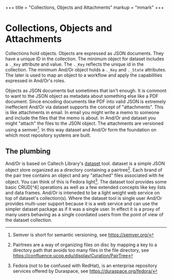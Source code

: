 +++
title = "Collections, Objects and Attachments"
markup = "mmark"
+++


# Collections, Objects and Attachments

Collections hold objects. Objects are expressed as JSON
documents. They have a unique ID in the collection.
The minimum object for dataset includes a `._Key` 
attribute and value. The `._Key` reflects the unique id
in the collection. The minimum And/Or object holds a `._Key` 
and `._State` attributes. The later is used to map an object
to a workflow and apply the capabilities expressed in And/Or's
roles.

Objects as JSON documents but sometimes that isn't enough.
It is commont to want to the JSON object as metadata about
something else like a PDF document. Since encoding documents
like PDF into valid JSON is extremely ineffecient And/Or
via dataset supports the concept of "attachments". This is
like attachments in email. In email you might write a memo
to someone and include the files that the memo is about. In
And/Or and dataset you might "attach" the files to the JSON
object. The attachments are versioned using a semver[^1].
In this way dataset and And/Or form the foundation on which
most repository systems are built.

## The plumbing

And/Or is based on Caltech Library's [dataset](https://caltechlibrary.github.io/dataset) tool. dataset is a simple JSON
object store organized as a directory containing a pairtree[^2].
Each brand of the pair tree contains an object and any "attached"
files associated with he object. You can think of this is 
Fedora light[^3]. The dataset tool provides some basic CRUD[^4]
operations as well as a few extended concepts like key lists
and data frames. And/Or is inteneded to be a light weight
web service on top of dataset's collection(s). Where the
dataset tool is single user And/Or provides multi-user support
because it is a web service and can use the simpler dataset
package as if it was a single user. In effect it is a proxy
of many users behaving as a single coordated users from the
point of view of the dataset collection.

[^1]: Semver is short for semantic versioning, see https://semver.org/

[^2]: Pairtrees are a way of organizing files on disc by mapping a key to a directory path that avoids too many files in the file directory, see https://confluence.ucop.edu/display/Curation/PairTree

[^3]: Fedora (not to be confused with RedHat), is an enterprise repository services offered by Duraspace, see https://duraspace.org/fedora/
